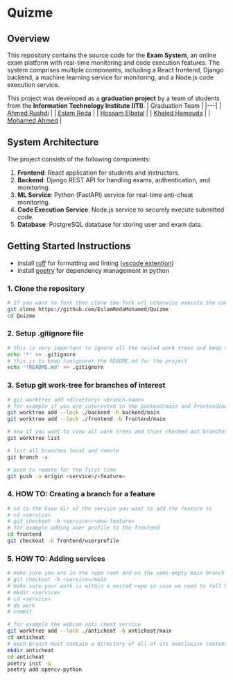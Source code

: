 # Quizme

## Overview
This repository contains the source code for the **Exam System**, an online exam platform with real-time monitoring and code execution features. The system comprises multiple components, including a React frontend, Django backend, a machine learning service for monitoring, and a Node.js code execution service.

This project was developed as a **graduation project** by a team of students from the **Information Technology Institute (ITI)**.
| Graduation Team |
|---|
| [Ahmed Rushdi](https://github.com/Ahmed-Rushdi) |
| [Eslam Reda](https://github.com/EslamRedaMohamed) |
| [Hossam Elbatal](https://github.com/Hossam-El-Batal) |
| [Khaled Hamouda](https://github.com/KhaledHamouda) |
| [Mohamed Ahmed](https://github.com/Mohamed5828) |



## System Architecture
The project consists of the following components:
1. **Frontend**: React application for students and instructors.
2. **Backend**: Django REST API for handling exams, authentication, and monitoring.
3. **ML Service**: Python (FastAPI) service for real-time anti-cheat monitoring.
4. **Code Execution Service**: Node.js service to securely execute submitted code.
5. **Database**: PostgreSQL database for storing user and exam data.

## Getting Started Instructions
* install [ruff](https://docs.astral.sh/ruff/) for formatting and linting ([vscode extention](https://marketplace.visualstudio.com/items?itemName=charliermarsh.ruff))
* install [poetry](https://python-poetry.org/) for dependency management in python

### 1. Clone the repository

```sh
# If you want to fork then clone the fork url otherwise execute the command below
git clone https://github.com/EslamRedaMohamed/Quizme
cd Quizme
```

### 2. Setup .gitignore file

```sh
# this is very important to ignore all the nested work trees and keep the main branch clean
echo '*' >> .gitignore 
# this is to keep (unignore) the README.md for the project
echo '!README.md' >> .gitignore
```

### 3. Setup git work-tree for branches of interest

```sh
# git worktree add <directory> <branch-name>
# for example if you are interested in the backend/main and frontend/main branches
git worktree add --lock ./backend -b backend/main
git worktree add --lock ./frontend -b frontend/main

# now if you want to view all work trees and thier checked out branches use
git worktree list 

# list all branches local and remote
git branch -a

# push to remote for the first time
git push -u origin <service>/<feature>
```

### 4. HOW TO: Creating a branch for a feature

```sh
# cd to the base dir of the service you want to add the feature to
# cd <service>
# git checkout -b <service>/<new-feature>
# for example adding user profile to the frontend
cd frontend
git checkout -b frontend/userprofile
```

### 5. HOW TO: Adding services

```sh
# make sure you are in the repo root and on the semi-empty main branch
# git checkout -b <service>/main
# make sure your work is within a nested repo in case we need to fall back to monorepo subdirectories structure
# mkdir <service>
# cd <service>
# do work
# commit

# for example the webcam anti cheat service
git worktree add --lock ./anticheat -b anticheat/main
cd anticheat
# each branch must contain a directory of all of its execlusive contents
mkdir anticheat
cd anticheat
poetry init -q
poetry add opencv-python

```
